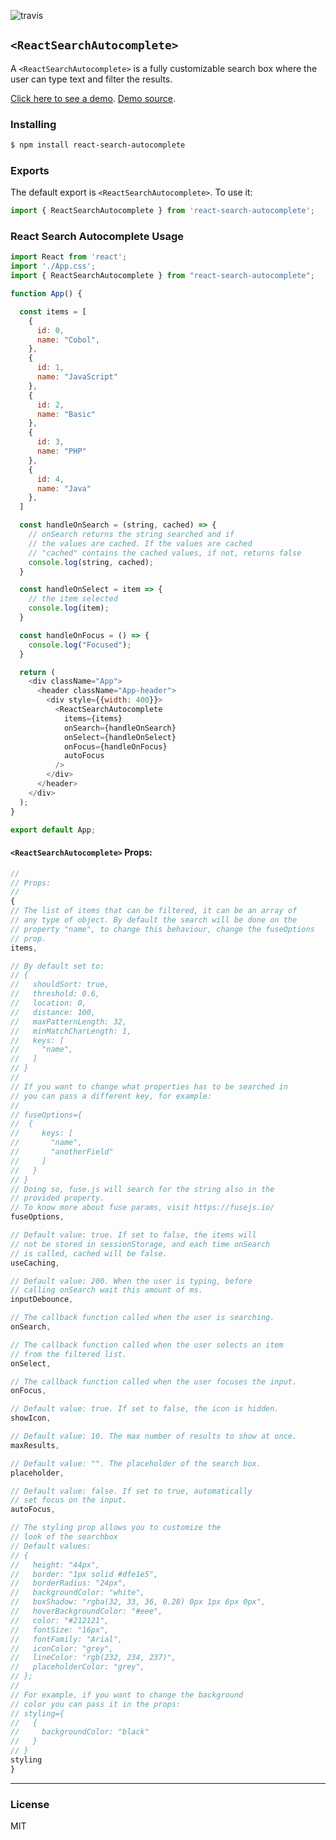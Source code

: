 ![travis](https://travis-ci.com/sickdyd/react-search-autocomplete.svg?branch=master)

## `<ReactSearchAutocomplete>`

A `<ReactSearchAutocomplete>` is a fully customizable search box where the user can type text and filter the results.

[Click here to see a demo](https://sickdyd.github.io/react-search-autocomplete-demo/).
[Demo source](https://github.com/sickdyd/react-search-autocomplete-demo).

### Installing

```bash
$ npm install react-search-autocomplete
```

### Exports

The default export is `<ReactSearchAutocomplete>`.
To use it:

```js
import { ReactSearchAutocomplete } from 'react-search-autocomplete';
```

### React Search Autocomplete Usage

```js
import React from 'react';
import './App.css';
import { ReactSearchAutocomplete } from "react-search-autocomplete";

function App() {

  const items = [
    {
      id: 0,
      name: "Cobol",
    },
    {
      id: 1,
      name: "JavaScript"
    },
    {
      id: 2,
      name: "Basic"
    },
    {
      id: 3,
      name: "PHP"
    },
    {
      id: 4,
      name: "Java"
    },
  ]

  const handleOnSearch = (string, cached) => {
    // onSearch returns the string searched and if
    // the values are cached. If the values are cached
    // "cached" contains the cached values, if not, returns false
    console.log(string, cached);
  }

  const handleOnSelect = item => {
    // the item selected
    console.log(item);
  }

  const handleOnFocus = () => {
    console.log("Focused");
  }

  return (
    <div className="App">
      <header className="App-header">
        <div style={{width: 400}}>
          <ReactSearchAutocomplete
            items={items}
            onSearch={handleOnSearch}
            onSelect={handleOnSelect}
            onFocus={handleOnFocus}
            autoFocus
          />
        </div>
      </header>
    </div>
  );
}

export default App;
```

#### `<ReactSearchAutocomplete>` Props:

```js
//
// Props:
//
{
// The list of items that can be filtered, it can be an array of
// any type of object. By default the search will be done on the
// property "name", to change this behaviour, change the fuseOptions
// prop.
items,

// By default set to:
// {
//   shouldSort: true,
//   threshold: 0.6,
//   location: 0,
//   distance: 100,
//   maxPatternLength: 32,
//   minMatchCharLength: 1,
//   keys: [
//     "name",
//   ]
// }
//
// If you want to change what properties has to be searched in
// you can pass a different key, for example:
//
// fuseOptions={
//  {
//     keys: [
//       "name",
//       "anotherField"
//     ]
//   }
// }
// Doing so, fuse.js will search for the string also in the
// provided property.
// To know more about fuse params, visit https://fusejs.io/
fuseOptions,

// Default value: true. If set to false, the items will
// not be stored in sessionStorage, and each time onSearch
// is called, cached will be false.
useCaching,

// Default value: 200. When the user is typing, before
// calling onSearch wait this amount of ms.
inputDebounce,

// The callback function called when the user is searching.
onSearch,

// The callback function called when the user selects an item
// from the filtered list.
onSelect,

// The callback function called when the user focuses the input.
onFocus,

// Default value: true. If set to false, the icon is hidden.
showIcon,

// Default value: 10. The max number of results to show at once.
maxResults,

// Default value: "". The placeholder of the search box.
placeholder,

// Default value: false. If set to true, automatically
// set focus on the input.
autoFocus,

// The styling prop allows you to customize the
// look of the searchbox
// Default values:
// {
//   height: "44px",
//   border: "1px solid #dfe1e5",
//   borderRadius: "24px",
//   backgroundColor: "white",
//   boxShadow: "rgba(32, 33, 36, 0.28) 0px 1px 6px 0px",
//   hoverBackgroundColor: "#eee",
//   color: "#212121",
//   fontSize: "16px",
//   fontFamily: "Arial",
//   iconColor: "grey",
//   lineColor: "rgb(232, 234, 237)",
//   placeholderColor: "grey",
// };
//
// For example, if you want to change the background
// color you can pass it in the props:
// styling={
//   {
//     backgroundColor: "black"
//   }
// }
styling
}
```
----

### License

MIT
